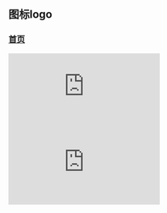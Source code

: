 ## 图标logo

### [首页](/)

<link rel="stylesheet" href="css/base.css">

<iframe src="https://v.qq.com/txp/iframe/player.html?vid=w3253jyto1z" frameborder="0" allowFullScreen="true"></iframe>

<iframe src='https://player.youku.com/embed/XNTE3MTAxMTUzNg==' frameborder="0" allowFullScreen="true"></iframe>